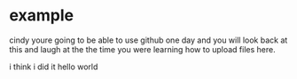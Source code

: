 # example
cindy youre going to be able to use github one day and you will look back at this and laugh at the the time you were learning how to upload files here.

i think i did it hello world 
